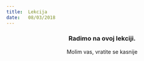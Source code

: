 ```yaml
---
title:  Lekcija
date:   08/03/2018
---
```


### <center>Radimo na ovoj lekciji.</center>
<center>Molim vas, vratite se kasnije</center>